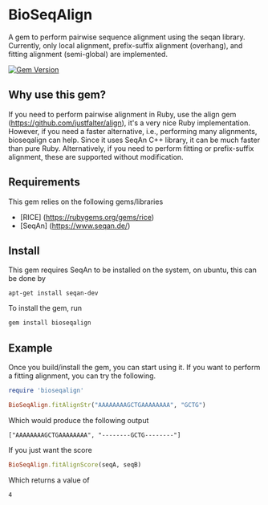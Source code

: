# BioSeqAlign
A gem to perform pairwise sequence alignment using the seqan library. Currently, only local alignment, prefix-suffix alignment (overhang), and fitting alignment (semi-global) are implemented.

[![Gem Version](https://badge.fury.io/rb/bioseqalign.svg)](http://badge.fury.io/rb/bioseqalign)

## Why use this gem?
If you need to perform pairwise alignment in Ruby, use the align gem (https://github.com/justfalter/align), it's a very nice Ruby implementation. However, if you need a faster alternative, i.e., performing many alignments, bioseqalign can help. Since it uses SeqAn C++ library, it can be much faster than pure Ruby. Alternatively, if you need to perform fitting or prefix-suffix alignment, these are supported without modification.

## Requirements

This gem relies on the following gems/libraries
* [RICE] (https://rubygems.org/gems/rice)
* [SeqAn] (https://www.seqan.de/)

## Install

This gem requires SeqAn to be installed on the system, on ubuntu, this can be done by

```
apt-get install seqan-dev
```

To install the gem, run

```ruby
gem install bioseqalign
```

## Example
Once you build/install the gem, you can start using it. If you want to perform a fitting alignment, you can try the following.

```ruby    
require 'bioseqalign'

BioSeqAlign.fitAlignStr("AAAAAAAAGCTGAAAAAAAA", "GCTG")
```

Which would produce the following output
  
    ["AAAAAAAAGCTGAAAAAAAA", "--------GCTG--------"]

If you just want the score

```ruby
BioSeqAlign.fitAlignScore(seqA, seqB)
```

Which returns a value of

    4
